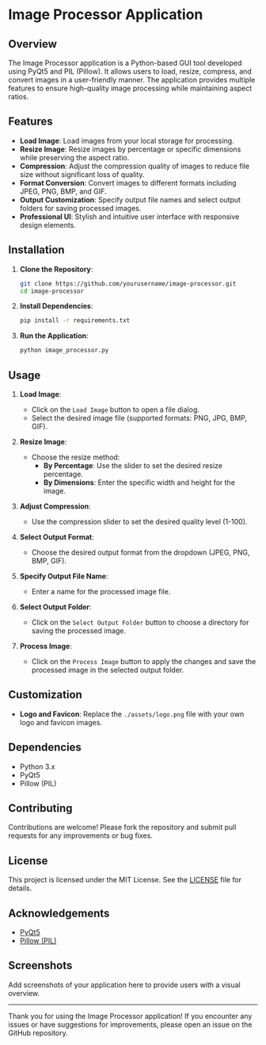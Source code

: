 
# Image Processor Application

## Overview

The Image Processor application is a Python-based GUI tool developed using PyQt5 and PIL (Pillow). It allows users to load, resize, compress, and convert images in a user-friendly manner. The application provides multiple features to ensure high-quality image processing while maintaining aspect ratios.

## Features

- **Load Image**: Load images from your local storage for processing.
- **Resize Image**: Resize images by percentage or specific dimensions while preserving the aspect ratio.
- **Compression**: Adjust the compression quality of images to reduce file size without significant loss of quality.
- **Format Conversion**: Convert images to different formats including JPEG, PNG, BMP, and GIF.
- **Output Customization**: Specify output file names and select output folders for saving processed images.
- **Professional UI**: Stylish and intuitive user interface with responsive design elements.

## Installation

1. **Clone the Repository**:
    ```sh
    git clone https://github.com/yourusername/image-processor.git
    cd image-processor
    ```

2. **Install Dependencies**:
    ```sh
    pip install -r requirements.txt
    ```

3. **Run the Application**:
    ```sh
    python image_processor.py
    ```

## Usage

1. **Load Image**:
    - Click on the `Load Image` button to open a file dialog.
    - Select the desired image file (supported formats: PNG, JPG, BMP, GIF).

2. **Resize Image**:
    - Choose the resize method:
        - **By Percentage**: Use the slider to set the desired resize percentage.
        - **By Dimensions**: Enter the specific width and height for the image.
    
3. **Adjust Compression**:
    - Use the compression slider to set the desired quality level (1-100).

4. **Select Output Format**:
    - Choose the desired output format from the dropdown (JPEG, PNG, BMP, GIF).

5. **Specify Output File Name**:
    - Enter a name for the processed image file.

6. **Select Output Folder**:
    - Click on the `Select Output Folder` button to choose a directory for saving the processed image.

7. **Process Image**:
    - Click on the `Process Image` button to apply the changes and save the processed image in the selected output folder.

## Customization

- **Logo and Favicon**: Replace the `./assets/logo.png` file with your own logo and favicon images.

## Dependencies

- Python 3.x
- PyQt5
- Pillow (PIL)

## Contributing

Contributions are welcome! Please fork the repository and submit pull requests for any improvements or bug fixes.

## License

This project is licensed under the MIT License. See the [LICENSE](LICENSE) file for details.

## Acknowledgements

- [PyQt5](https://pypi.org/project/PyQt5/)
- [Pillow (PIL)](https://pypi.org/project/Pillow/)

## Screenshots

Add screenshots of your application here to provide users with a visual overview.

---

Thank you for using the Image Processor application! If you encounter any issues or have suggestions for improvements, please open an issue on the GitHub repository.
